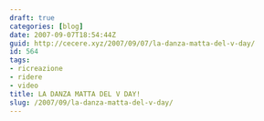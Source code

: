 ```yaml
---
draft: true
categories: [blog]
date: 2007-09-07T18:54:44Z
guid: http://cecere.xyz/2007/09/07/la-danza-matta-del-v-day/
id: 564
tags:
- ricreazione
- ridere
- video
title: LA DANZA MATTA DEL V DAY!
slug: /2007/09/la-danza-matta-del-v-day/
---
```


